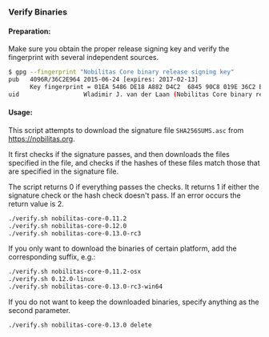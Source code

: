 ### Verify Binaries

#### Preparation:

Make sure you obtain the proper release signing key and verify the fingerprint with several independent sources.

```sh
$ gpg --fingerprint "Nobilitas Core binary release signing key"
pub   4096R/36C2E964 2015-06-24 [expires: 2017-02-13]
      Key fingerprint = 01EA 5486 DE18 A882 D4C2  6845 90C8 019E 36C2 E964
uid                  Wladimir J. van der Laan (Nobilitas Core binary release signing key) <laanwj@gmail.com>
```

#### Usage:

This script attempts to download the signature file `SHA256SUMS.asc` from https://nobilitas.org.

It first checks if the signature passes, and then downloads the files specified in the file, and checks if the hashes of these files match those that are specified in the signature file.

The script returns 0 if everything passes the checks. It returns 1 if either the signature check or the hash check doesn't pass. If an error occurs the return value is 2.


```sh
./verify.sh nobilitas-core-0.11.2
./verify.sh nobilitas-core-0.12.0
./verify.sh nobilitas-core-0.13.0-rc3
```

If you only want to download the binaries of certain platform, add the corresponding suffix, e.g.:

```sh
./verify.sh nobilitas-core-0.11.2-osx
./verify.sh 0.12.0-linux
./verify.sh nobilitas-core-0.13.0-rc3-win64
```

If you do not want to keep the downloaded binaries, specify anything as the second parameter.

```sh
./verify.sh nobilitas-core-0.13.0 delete
```
